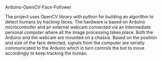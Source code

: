 Arduino-OpenCV-Face-Follower

The project uses OpenCV library with python for building an algorithm to detect humans by tracking faces.
The hardware is based on Arduino microcontroller and an external webcam connected via an intermediate personal
computer where all the image processing takes place. Both the Arduino and the webcam are mounted on a chassis. 
Based on the position and size of the face detected,
signals from the computer are serially communicated to the Arduino 
which in turn controls the bot to move accordingly to keep tracking the human.
